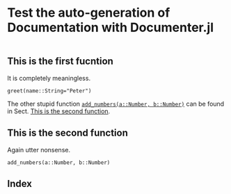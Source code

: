 # Test the auto-generation of Documentation with Documenter.jl

```@contents
```

## This is the first fucntion

It is completely meaningless.

```@docs
greet(name::String="Peter")
```

The other stupid function [`add_numbers(a::Number, b::Number)`](@ref) can
be found in Sect. [This is the second function](@ref).


## This is the second function

Again utter nonsense.

```@docs
add_numbers(a::Number, b::Number)
```

## Index

```@index
```
